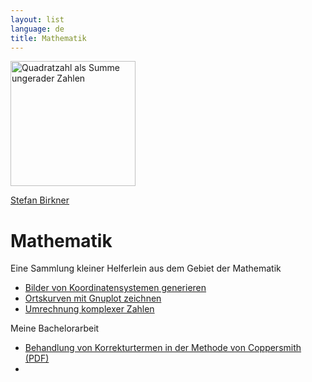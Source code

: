 ```yaml
---
layout: list
language: de
title: Mathematik 
---
```

<p class="image">
  <img src="http://upload.wikimedia.org/wikipedia/commons/thumb/0/06/Square_number_16_as_sum_of_gnomons.svg/220px-Square_number_16_as_sum_of_gnomons.svg.png" height="200" width="200" alt="Quadratzahl als Summe ungerader Zahlen"/><br/>
</p>

<div class="content">
  <div class="breadcrumbs"><a href="/">Stefan Birkner</a></div>
  <h1>Mathematik</h1>
  <p>Eine Sammlung kleiner Helferlein aus dem Gebiet der Mathematik</p>
  <ul>
    <li><a href="koordinatensystem.php">Bilder von Koordinatensystemen generieren</a></li>
    <li><a href="ortskurve.html">Ortskurven mit Gnuplot zeichnen</a></li>
    <li><a href="komplexe_zahlen">Umrechnung komplexer Zahlen</a></li>
  </ul>

  <p>Meine Bachelorarbeit</p>
  <ul>
    <li><a href="Behandlung von Korrekturtermen in der Methode von Coppersmith.pdf">Behandlung von Korrekturtermen in der Methode von Coppersmith (PDF)</a><li>
  </ul>
</div>
